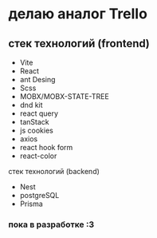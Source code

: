 # делаю аналог Trello

## стек технологий (frontend)
+ Vite
+ React
+ ant Desing
+ Scss
+ MOBX/MOBX-STATE-TREE
+ dnd kit 
+ react query
+ tanStack
+ js cookies
+ axios
+ react hook form
+ react-color

стек технологий (backend)
+ Nest
+ postgreSQL
+ Prisma

### пока в разработке :3
